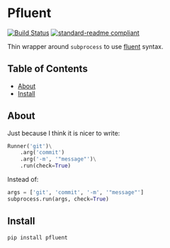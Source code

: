 # Pfluent

[![Build Status](https://travis-ci.com/meyer1994/pfluent.svg?branch=master)](https://travis-ci.com/meyer1994/pfluent)
[![standard-readme compliant](https://img.shields.io/badge/readme%20style-standard-brightgreen.svg?style=flat-square)](https://github.com/RichardLitt/standard-readme)

Thin wrapper around `subprocess` to use [fluent][1] syntax.

## Table of Contents

- [About](#about)
- [Install](#install)

## About

Just because I think it is nicer to write:

```py
Runner('git')\
    .arg('commit')
    .arg('-m', '"message"')\
    .run(check=True)
```

Instead of:

```py
args = ['git', 'commit', '-m', '"message"']
subprocess.run(args, check=True)
```

## Install

```
pip install pfluent
```

[1]: https://en.wikipedia.org/wiki/Fluent_interface
